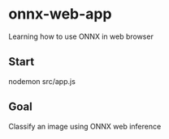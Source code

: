 # onnx-web-app
Learning how to use ONNX in web browser

## Start

nodemon src/app.js

## Goal

Classify an image using ONNX web inference
